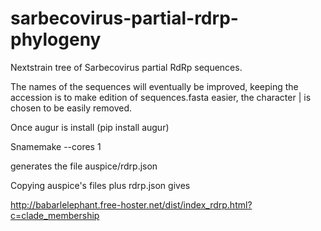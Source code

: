# sarbecovirus-partial-rdrp-phylogeny

Nextstrain tree of Sarbecovirus partial RdRp sequences.

The names of the sequences will eventually be improved, keeping the accession is to make edition of sequences.fasta easier, the character | is chosen to be easily removed.

Once augur is install (pip install augur)

Snamemake --cores 1 

generates the file auspice/rdrp.json

Copying auspice's files plus rdrp.json gives

http://babarlelephant.free-hoster.net/dist/index_rdrp.html?c=clade_membership